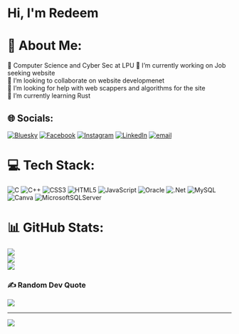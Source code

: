 # Hi, I'm Redeem<br>

# 💫 About Me:
🔭 Computer Science and Cyber Sec at LPU 🔭 I’m currently working on Job seeking website<br>👯 I’m looking to collaborate on  website developmenet<br>🤝 I’m looking for help with web scappers and algorithms for the site<br>🌱 I’m currently learning Rust<br>


## 🌐 Socials:
[![Bluesky](https://img.shields.io/badge/bluesky-0285FF?style=for-the-badge&logo=bluesky&logoColor=%23FFFFFF)](https://bsky.app/profile/tenchi.rs) [![Facebook](https://img.shields.io/badge/Facebook-%231877F2.svg?logo=Facebook&logoColor=white)](https://facebook.com/RedeemShaft) [![Instagram](https://img.shields.io/badge/Instagram-%23E4405F.svg?logo=Instagram&logoColor=white)](https://instagram.com/redeemshaft) [![LinkedIn](https://img.shields.io/badge/LinkedIn-%230077B5.svg?logo=linkedin&logoColor=white)](https://shorturl.at/tO37D) [![email](https://img.shields.io/badge/Email-D14836?logo=gmail&logoColor=white)](mailto:redeemmanhenga@gmail.com) 

# 💻 Tech Stack:
![C](https://img.shields.io/badge/c-%2300599C.svg?style=plastic&logo=c&logoColor=white) ![C++](https://img.shields.io/badge/c++-%2300599C.svg?style=plastic&logo=c%2B%2B&logoColor=white) ![CSS3](https://img.shields.io/badge/css3-%231572B6.svg?style=plastic&logo=css3&logoColor=white) ![HTML5](https://img.shields.io/badge/html5-%23E34F26.svg?style=plastic&logo=html5&logoColor=white) ![JavaScript](https://img.shields.io/badge/javascript-%23323330.svg?style=plastic&logo=javascript&logoColor=%23F7DF1E) ![Oracle](https://img.shields.io/badge/Oracle-F80000?style=plastic&logo=oracle&logoColor=white) ![.Net](https://img.shields.io/badge/.NET-5C2D91?style=plastic&logo=.net&logoColor=white) ![MySQL](https://img.shields.io/badge/mysql-4479A1.svg?style=plastic&logo=mysql&logoColor=white) ![Canva](https://img.shields.io/badge/Canva-%2300C4CC.svg?style=plastic&logo=Canva&logoColor=white) ![MicrosoftSQLServer](https://img.shields.io/badge/Microsoft%20SQL%20Server-CC2927?style=plastic&logo=microsoft%20sql%20server&logoColor=white)
# 📊 GitHub Stats:
![](https://github-readme-stats.vercel.app/api?username=Redeem-Shaft&theme=shadow_blue&hide_border=false&include_all_commits=false&count_private=false)<br/>
![](https://nirzak-streak-stats.vercel.app/?user=Redeem-Shaft&theme=shadow_blue&hide_border=false)<br/>
![](https://github-readme-stats.vercel.app/api/top-langs/?username=Redeem-Shaft&theme=shadow_blue&hide_border=false&include_all_commits=false&count_private=false&layout=compact)

### ✍️ Random Dev Quote
![](https://quotes-github-readme.vercel.app/api?type=horizontal&theme=radical)

---
[![](https://visitcount.itsvg.in/api?id=Redeem-Shaft&icon=0&color=0)](https://visitcount.itsvg.in)

<!-- Proudly created with GPRM ( https://gprm.itsvg.in ) -->
